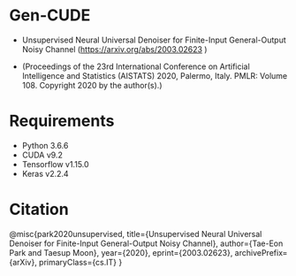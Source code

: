 # Gen-CUDE

* Unsupervised Neural Universal Denoiser for Finite-Input General-Output Noisy Channel (https://arxiv.org/abs/2003.02623 )

* (Proceedings of the 23rd International Conference on Artificial Intelligence and Statistics (AISTATS) 2020, Palermo, Italy. PMLR: Volume 108. Copyright 2020 by the author(s).)


# Requirements

* Python 3.6.6
* CUDA v9.2
* Tensorflow v1.15.0
* Keras v2.2.4

# Citation
@misc{park2020unsupervised,
    title={Unsupervised Neural Universal Denoiser for Finite-Input General-Output Noisy Channel},
    author={Tae-Eon Park and Taesup Moon},
    year={2020},
    eprint={2003.02623},
    archivePrefix={arXiv},
    primaryClass={cs.IT}
}

